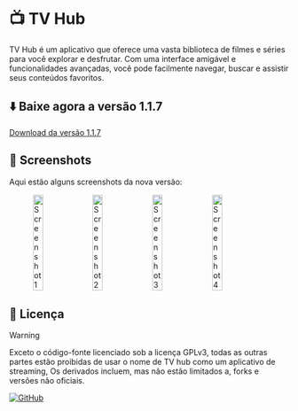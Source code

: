 # 📺 TV Hub

TV Hub é um aplicativo que oferece uma vasta biblioteca de filmes e séries para você explorar e desfrutar. Com uma interface amigável e funcionalidades avançadas, você pode facilmente navegar, buscar e assistir seus conteúdos favoritos.

## ⬇️ Baixe agora a versão 1.1.7

[Download da versão 1.1.7](https://github.com/LucasLixo/TV-Hub/releases/tag/1.1.7)

## 📱 Screenshots

Aqui estão alguns screenshots da nova versão:

<div style="display: flex; flex-wrap: wrap; gap: 10px; justify-content: center;">
    <img src="https://github.com/LucasLixo/TV-Hub/assets/104840846/0366d398-ade8-4205-b09a-e7f0ea054591"
        alt="Screenshot 1" width="19%" style="margin: 1px;" />
    <img src="https://github.com/LucasLixo/TV-Hub/assets/104840846/9905cf60-9fde-4e86-a61d-c72b0052ec4c"
        alt="Screenshot 2" width="19%" style="margin: 1px;" />
    <img src="https://github.com/LucasLixo/TV-Hub/assets/104840846/08e95e8f-e1cf-4993-9d92-ff2212ab87d5"
        alt="Screenshot 3" width="19%" style="margin: 1px;" />
    <img src="https://github.com/LucasLixo/TV-Hub/assets/104840846/27d6ed86-9aa8-4cfb-abf6-cb69650f2e62"
        alt="Screenshot 4" width="19%" style="margin: 1px;" />
</div>

## 📖 Licença

>[!Warning]
>
>Exceto o código-fonte licenciado sob a licença GPLv3,
>todas as outras partes estão proibidas de usar o nome de TV hub como um aplicativo de streaming,
>Os derivados incluem, mas não estão limitados a, forks e versões não oficiais.

[![GitHub](https://img.shields.io/github/license/JunkFood02/Seal?style=for-the-badge)](https://github.com/LucasLixo/TV-Hub/blob/main/LICENSE)
